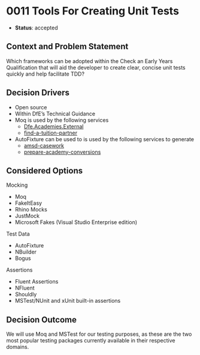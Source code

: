 # 0011 Tools For Creating Unit Tests

* **Status**: accepted

## Context and Problem Statement
Which frameworks can be adopted within the Check an Early Years Qualification that will aid the developer to create clear, concise unit tests quickly and help facilitate TDD?

## Decision Drivers
* Open source
* Within DfE’s Technical Guidance
* Moq is used by the following services
	* [Dfe.Academies.External](https://github.com/DFE-Digital/Dfe.Academies.External)
	* [find-a-tuition-partner](https://github.com/DFE-Digital/find-a-tuition-partner)
* AutoFixture can be used to is used by the following services to generate 
	* [amsd-casework](https://github.com/DFE-Digital/amsd-casework)
	* [prepare-academy-conversions](https://github.com/DFE-Digital/prepare-academy-conversions)

## Considered Options

Mocking
* Moq
* FakeItEasy
* Rhino Mocks
* JustMock
* Microsoft Fakes (Visual Studio Enterprise edition)

Test Data
* AutoFixture
* NBuilder
* Bogus

Assertions
* Fluent Assertions
* NFluent
* Shouldly
* MSTest/NUnit and xUnit built-in assertions

## Decision Outcome

We will use Moq and MSTest for our testing purposes, as these are the two most popular testing packages currently available in their respective domains.